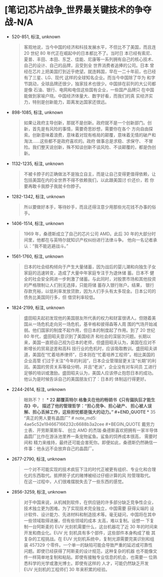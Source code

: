 # [笔记]芯片战争_世界最关键技术的争夺战-N/A


-   520-851, 标注, unknown

    > 客观地说，当今中国的经济和科技发展水平，不但比不了美国，而且连 20 世纪 80 年代正在崛起中的日本都比不了。当时日
    > 本已经有索尼、 夏普、丰田、本田、东芝、佳能、尼康等一系列拥有自己的核心技术、自己的设计、自己的品牌，且受到全
    > 世界消费者追捧的公司。日本 曾经在芯片上把美国打到近乎绝望。就连韩国，早在一二十年前，也已经有了三星、LG、现代
    > 这样的全球知名企业。而当今中国除了华为 和字节跳动，全球品牌还很少，独家技术也很少。中国排在前列的大公司都是像
    > 石油、银行、电网和电信这些国有企业，一些国产品牌只 在中国能做到家喻户晓。中国经济体量大、数字好看，而我们的真
    > 实经济实力，特别是创新能力，距离发达国家还很远。

-   898-1085, 标注, unknown

    > 如果让政府主导创新，那就不是创新。政府就不是一个创新部门。创新，首先是有风险的事情，需要奇思妙想，需要你在各个
    > 方向自由探 索。创新意味着浪费，意味着对现有格局的颠覆，意味着无情的破产和淘汰&#x2026;&#x2026;这些都不是政府喜欢的。政府
    > 做事总是求稳、求保守、 不冒险。我们整天说创新，殊不知谈创新不谈风险、不谈颠覆的，都是伪创新。

-   1132-1235, 标注, unknown

    > 不被卡脖子的正确做法不是独立自主，而是让自己变得更值得依赖，让包括美国在内的全世界不得不依赖我们，以此跟美国讨
    > 价还价，若 你要再敢卡我脖子我就卡你脖子。

-   1282-1342, 标注, unknown

    > 所以要做好本手，等待妙手，而且还得注意少用那些光花钱不办事的俗手。

-   1406-1514, 标注, unknown

    > 1969 年，桑德斯成立了自己的芯片公司 AMD。此后 30 年的大部分时间里，他都在与英特尔就知识产权纠纷进行法律斗争。
    > 他向一名记者承认：“我不能逃避战斗。”

-   1561-1760, 标注, unknown

    > 日本的社会结构倾向于产生大量储蓄，因为战后的婴儿潮和向独生子女家庭的迅速转变，造成了大量中年家庭专注于为退休储
    > 蓄。日本不 健全的社会安全网进一步刺激了储蓄。与此同时，对股票市场和其他投资的严格限制让人们别无选择，只能将储
    > 蓄存入银行账户。结果， 银行存款充裕，以低利率发放贷款，因为人们手头有太多现金。日本公司的债务比美国同行多，但
    > 借贷利率较低。

-   1824-2199, 标注, unknown

    > 盛田昭夫起初发现他的美国朋友所代表的权力和财富很诱人。但随着美国从一场危机走向另一场危机，基辛格和彼得森等人周
    > 围的气场开始减弱。他们国家的制度不起作用，但日本的制度起了作用。到了 20 世纪 80 年代，盛田昭夫意识到了美国经济
    > 和社会的深层次问题。长期以来，美国一直把自己视为日本的老师，但盛田昭夫认为，美国在应对不断增长的贸易逆差和高科
    > 技行业的危机时，应该吸取教训。盛田昭夫讲道，美国在“忙着培养律师”，日本则在“忙着培养工程师”。相比美国的企业高管
    > 们过于关注“今年的利润”，日本企业管理层更关注“长期”的利润。美国的劳资关系等级分明，并且“老派”，企业没有对车间员
    > 工进行足够的培训或激励。盛田昭夫认为，美国人应该停止抱怨日本的成功。他认为是时候告诉自己的美国朋友们了：日本的
    > 体制运行得更好。

-   2244-2614, 标注, unknown

    > 眼熟不？！ **\* 22 颠覆英特尔 <span class="org-target" id="org-target--chapter-3-html-zybooknote-summary"></span>格鲁夫在他的畅销书《只有偏执狂才能生存》中，
    > 描述了他的管理哲学：“担心竞争、担心破产、 担心被人误解、担心丢掉工作，这些担忧都是强大的动力。” #+END_QUOTE \***
    > 35 “真正的男人要有晶圆厂” # note_md5: 4ae5c52e194667166232c6688b3a2cee #+BEGIN_QUOTE 戴劳力士表、开劳斯莱斯车、
    > 创立 AMD 的杰瑞·桑德斯喜欢把拥有一家半导体晶圆厂比作在游泳池里养一条宠物鲨鱼。鲨鱼的饲养成本很高， 需要时间和
    > 精力来维持，最终还可能会害死你。即便如此，桑德斯仍然确信一件事：他永远不会放弃自己的晶圆厂。

-   2677-2790, 标注, unknown

    > 一个对不可能实现的技术疯狂下注的时代正被更有组织、专业化和合理化的东西取代。抵押房子式的赌博被经过仔细计算的风
    > 险管理取代。 在这一过程中，人们很难摆脱失去了一些东西的感觉。

-   2856-3259, 标注, unknown

    > 对于中国来说，从机械到软件，在供应链的许多部分缺乏竞争性企业，技术独立更为困难。为了实现技术完全独立，中国需要
    > 获得尖端的 设计软件、设计能力、先进材料和制造技术等。毫无疑问，中国将在其中一些领域取得进展，但有些领域的成本
    > 太高，难以复制。设想一 下复制一台阿斯麦的 EUV 光刻机需要什么，这台机器花了近 30 年的时间来开发和商业化。EUV 光
    > 刻机具有多个部件，这些部件本身构成了极 其复杂的工程挑战。在 EUV 光刻机系统中，复制光源需要完美识别和组装
    > 457329 个零件。一个单一的缺陷可能会导致严重的延迟或可靠性 问题。即使已经获得了阿斯麦的设计规范，这种复杂的机器
    > 也不能像文件一样简单地复制和粘贴。即使有接触专业信息的机会，也需要一 位熟悉科学的光学或激光博士。即使有这样的
    > 人才，可能仍然缺乏开发 EUV 光刻机的工程师们 30 年来积累的经验。

